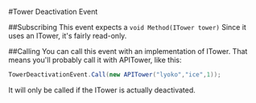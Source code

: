 #Tower Deactivation Event

##Subscribing
This event expects a ``void Method(ITower tower)``
Since it uses an ITower, it's fairly read-only.

##Calling
You can call this event with an implementation of ITower.
That means you'll probably call it with APITower, like this:
```Java
TowerDeactivationEvent.Call(new APITower("lyoko","ice",1));
```
It will only be called if the ITower is actually deactivated.
